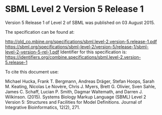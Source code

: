 # SBML Level 2 Version 5 Release 1
Version 5 Release 1 of Level 2 of SBML was published on 03 August 2015.

The specification can be found at:

http://old_co.mbine.org/specifications/sbml.level-2.version-5.release-1.pdf
https://sbml.org/specifications/sbml-level-2/version-5/release-1/sbml-level-2-version-5-rel-1.pdf
Identifier for this specification is: https://identifiers.org/combine.specifications/sbml.level-2.version-5.release-1

To cite this document use:

Michael Hucka, Frank T. Bergmann, Andreas Dräger, Stefan Hoops, Sarah M. Keating, Nicolas Le Novère, Chris J. Myers, Brett G. Olivier, Sven Sahle, James C. Schaff, Lucian P. Smith, Dagmar Waltemath, and Darren J. Wilkinson. (2015). Systems Biology Markup Language (SBML) Level 2 Version 5: Structures and Facilities for Model Definitions. Journal of Integrative Bioinformatics, 12(2), 271.